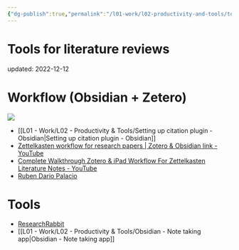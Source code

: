 ```yaml
---
{"dg-publish":true,"permalink":"/l01-work/l02-productivity-and-tools/tools-for-literature-reviews/","dgPassFrontmatter":true}
---
```



# Tools for literature reviews
updated: 2022-12-12

# Workflow (Obsidian + Zetero)

![](https://pbs.twimg.com/media/Fjof7rzXkAEyn6O?format=jpg&name=large)

- [[L01 - Work/L02 - Productivity & Tools/Setting up citation plugin - Obsidian\|Setting up citation plugin - Obsidian]]
- [Zettelkasten workflow for research papers | Zotero & Obsidian link - YouTube](https://www.youtube.com/watch?v=D9ivU_IKO6M&t=31s)
- [Complete Walkthrough Zotero & iPad Workflow For Zettelkasten Literature Notes - YouTube](https://www.youtube.com/watch?v=e7novaC_O_Y)
- [Ruben Dario Palacio](https://twitter.com/rdpalacio/status/1601640985858957312)

# Tools
- [ResearchRabbit](https://www.researchrabbit.ai/)
- [[L01 - Work/L02 - Productivity & Tools/Obsidian - Note taking app\|Obsidian - Note taking app]]